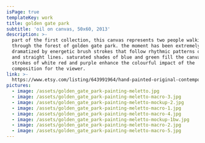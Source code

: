 ```yaml
---
isPage: true
templateKey: work
title: golden gate park
subtitle: 'oil on canvas, 50x60, 2013'
description: >-
  part of the first collection, this canvas represents two people walking
  through the forest of golden gate park. the moment has been extremely
  dramatized by energetic brush strokes that follow rhythmic patterns of curved
  and straight lines. saturated shades of blue and green fill the canvas while
  strokes of white red and purple enhance the colourful impact of the
  composition for the viewer.
link: >-
  https://www.etsy.com/listing/643991964/hand-painted-original-contemporary-art?ref=shop_home_active_18&frs=1
pictures:
  - image: /assets/golden_gate_park-painting-meletto.jpg
  - image: /assets/golden_gate_park-painting-meletto-macro-3.jpg
  - image: /assets/golden_gate_park-painting-meletto-mockup-2.jpg
  - image: /assets/golden_gate_park-painting-meletto-macro-1.jpg
  - image: /assets/golden_gate_park-painting-meletto-macro-4.jpg
  - image: /assets/golden_gate_park-painting-meletto-mockup-1bw.jpg
  - image: /assets/golden_gate_park-painting-meletto-macro-2.jpg
  - image: /assets/golden_gate_park-painting-meletto-macro-5.jpg
---
```


